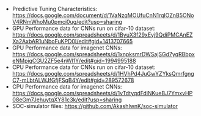 * Predictive Tuning Characteristics: https://docs.google.com/document/d/1VaNzqMOUfuCnN1rqlOZnB5ONoV4RNmWhoMu0pmci0ug/edit?usp=sharing
* GPU Performance data for CNNs run on cifar-10 dataset: https://docs.google.com/spreadsheets/d/1ByuX3f29xEyj9QdiPMCAnEZXa2AxbAR1uNboFuKPD0I/edit#gid=1413707665
* GPU Performance data for imagenet CNNs: https://docs.google.com/spreadsheets/d/1xnpksmrDWSajSGd7yqRBbpxeNMpigCGU2ZF5e4nWl1Y/edit#gid=1994995188
* CPU Performance data for CNNs run on cifar-10 dataset: https://docs.google.com/spreadsheets/d/1HVhPd4JuGwYZYksQmrfgngC7-mLbtALWJfGfjFSqB4Y/edit#gid=289572678
* CPU Performance data for imagenet CNNs: https://docs.google.com/spreadsheets/d/1vTdtyqdFdiNKueBJ7YmxvHP08eGm7JehuytqXY81c3k/edit?usp=sharing
* SOC-simulator files: https://github.com/AkashIwnK/soc-simulator
